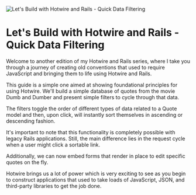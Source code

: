 ![Let's Build with Hotwire and Rails - Quick Data Filtering](https://f001.backblazeb2.com/file/webcrunch/hotwire-data-filtering.jpg)

# Let's Build with Hotwire and Rails - Quick Data Filtering


Welcome to another edition of my Hotwire and Rails series, where I take you through a journey of creating old conventions that used to require JavaScript and bringing them to life using Hotwire and Rails.

This guide is a simple one aimed at showing foundational principles for using Hotwire. We'll build a simple database of quotes from the movie Dumb and Dumber and present simple filters to cycle through that data.

The filters toggle the order of different types of data related to a Quote model and then, upon click, will instantly sort themselves in ascending or descending fashion.

It's important to note that this functionality is completely possible with legacy Rails applications. Still, the main difference lies in the request cycle when a user might click a sortable link.

Additionally, we can now embed forms that render in place to edit specific quotes on the fly.

Hotwire brings us a lot of power which is very exciting to see as you begin to construct applications that used to take loads of JavaScript, JSON, and third-party libraries to get the job done.
